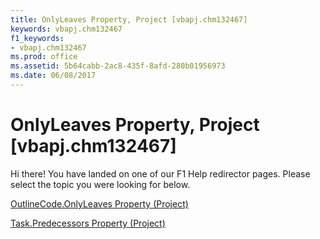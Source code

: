 ```yaml
---
title: OnlyLeaves Property, Project [vbapj.chm132467]
keywords: vbapj.chm132467
f1_keywords:
- vbapj.chm132467
ms.prod: office
ms.assetid: 5b64cabb-2ac8-435f-8afd-280b01956973
ms.date: 06/08/2017
---
```



# OnlyLeaves Property, Project [vbapj.chm132467]

Hi there! You have landed on one of our F1 Help redirector pages. Please select the topic you were looking for below.

[OutlineCode.OnlyLeaves Property (Project)](http://msdn.microsoft.com/library/cc477127-c784-fdea-53b1-7399d18d6b8b%28Office.15%29.aspx)

[Task.Predecessors Property (Project)](http://msdn.microsoft.com/library/4912eb9f-ad7b-68af-8c3b-c066715c1777%28Office.15%29.aspx)



